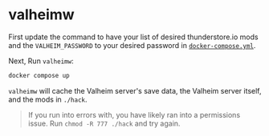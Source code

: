 # valheimw

First update the command to have your list of desired thunderstore.io mods and the `VALHEIM_PASSWORD` to your desired password in [`docker-compose.yml`](docker-compose.yml).

Next, Run `valheimw`:

```sh
docker compose up
```

`valheimw` will cache the Valheim server's save data, the Valheim server itself, and the mods in `./hack`.

> If you run into errors with, you have likely ran into a permissions issue. Run `chmod -R 777 ./hack` and try again.
